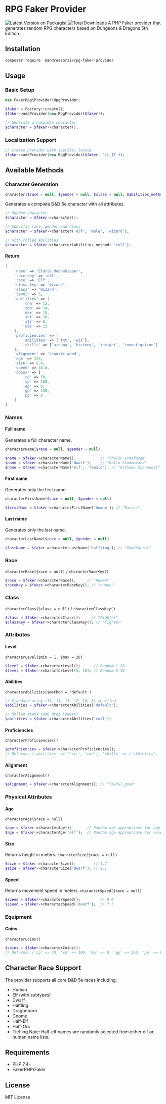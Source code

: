 # RPG Faker Provider
[![Latest Version on Packagist](https://img.shields.io/packagist/v/andreazorzi/rpg-faker-provider.svg?style=flat-square)](https://packagist.org/packages/andreazorzi/rpg-faker-provider)
[![Total Downloads](https://img.shields.io/packagist/dt/andreazorzi/rpg-faker-provider.svg?style=flat-square)](https://packagist.org/packages/andreazorzi/rpg-faker-provider)
A PHP Faker provider that generates random RPG characters based on Dungeons & Dragons 5th Edition.

## Installation
```bash
composer require  @andreazorzi/rpg-faker-provider
```

## Usage
### Basic Setup
```php
use FakerRpg\Provider\RpgProvider;

$faker = Factory::create();
$faker->addProvider(new RpgProvider($faker));

// Generate a complete character
$character = $faker->character();
```

### Localization Support
```php
// Create provider with specific locale
$faker->addProvider(new RpgProvider($faker, 'it_IT'));
```

## Available Methods
### Character Generation
```php
character($race = null, $gender = null, $class = null, $abilities_method = 'default')
```
Generates a complete D&D 5e character with all attributes.


```php
// Random character
$character = $faker->character();

// Specific race, gender and class
$character = $faker->character('elf', 'male', 'wizard');

// With rolled abilities
$character = $faker->character(abilities_method: 'roll');
```

#### Return
```php
[
    'name' => 'Elaria Moonwhisper',
    'race_key' => 'elf',
    'race' => 'Elf',
    'class_key' => 'wizard',
    'class' => 'Wizard',
    'level' => 5,
    'abilities' => [
        'cha' => 12,
        'con' => 14,
        'dex' => 15,
        'int' => 16,
        'str' => 8,
        'wis' => 13
    ],
    'proficiencies' => [
        'abilities' => ['int', 'wis'],
        'skills' => ['arcana', 'history', 'insight', 'investigation']
    ],
    'alignment' => 'chaotic_good',
    'age' => 127,
    'size' => 5.4,
    'speed' => 30.0,
    'coins' => [
        'cp' => 50,
        'sp' => 100,
        'ep' => 0,
        'gp' => 150,
        'pp' => 0
    ]
]
```

### Names
#### Full name
Generates a full character name.
```php
characterName($race = null, $gender = null)
```

```php
$name = $faker->characterName();           // "Thorin Ironforge"
$name = $faker->characterName('dwarf');    // "Balin Stonebeard"
$name = $faker->characterName('elf', 'female'); // "Althaea Siannodel"
```

#### First name
Generates only the first name.
```php
characterFirstName($race = null, $gender = null)
```

```php
$firstName = $faker->characterFirstName('human'); // "Marcus"
```

#### Last name
Generates only the last name.
```php
characterLastName($race = null, $gender = null)
```

```php
$lastName = $faker->characterLastName('halfling'); // "Goodbarrel"
```

### Race
`characterRace($race = null)` / `characterRaceKey()`

```php
$race = $faker->characterRace();     // "Human"
$raceKey = $faker->characterRaceKey(); // "human"
```

### Class
`characterClass($class = null)` / `characterClassKey()`

```php
$class = $faker->characterClass();     // "Fighter"
$classKey = $faker->characterClassKey(); // "fighter"
```

### Attributes
#### Level
`characterLevel($min = 1, $max = 20)`

```php
$level = $faker->characterLevel();      // Random 1-20
$level = $faker->characterLevel(5, 10); // Random 5-10
```

#### Abilities
`characterAbilities($method = 'default')`

```php
// Standard array (15, 14, 13, 12, 10, 8) shuffled
$abilities = $faker->characterAbilities('default');

// Rolled stats (4d6 drop lowest)
$abilities = $faker->characterAbilities('roll');
```

#### Proficiencies
`characterProficiencies()`

```php
$proficiencies = $faker->characterProficiencies();
// Returns: ['abilities' => ['str', 'con'], 'skills' => ['athletics', 'intimidation', ...]]
```

#### Alignment
`characterAlignment()`

```php
$alignment = $faker->characterAlignment(); // "lawful_good"
```

### Physical Attributes
#### Age
`characterAge($race = null)`

```php
$age = $faker->characterAge();       // Random age appropriate for any race
$age = $faker->characterAge('elf');  // Random age appropriate for elves
```

#### Size
Returns height in meters.
`characterSize($race = null)`

```php
$size = $faker->characterSize();        // 1.7
$size = $faker->characterSize('dwarf'); // 1.1
```

#### Speed
Returns movement speed in meters.
`characterSpeed($race = null)`

```php
$speed = $faker->characterSpeed();         // 9.0
$speed = $faker->characterSpeed('dwarf');  // 7.5
```

### Equipment
#### Coins
`characterCoins()`

```php
$coins = $faker->characterCoins();
// Returns: ['cp' => 50, 'sp' => 100, 'ep' => 0, 'gp' => 150, 'pp' => 0]
```

## Character Race Support
The provider supports all core D&D 5e races including:
- Human
- Elf (with subtypes)
- Dwarf
- Halfling
- Dragonborn
- Gnome
- Half-Elf
- Half-Orc
- Tiefling
Note: Half-elf names are randomly selected from either elf or human name lists.

## Requirements
- PHP 7.4+
- FakerPHP/Faker

## License
MIT License